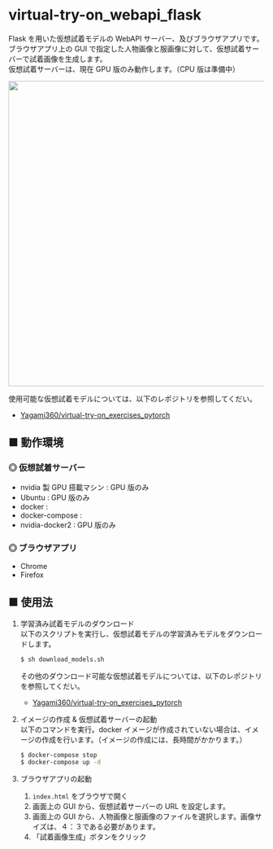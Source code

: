 # virtual-try-on_webapi_flask
Flask を用いた仮想試着モデルの WebAPI サーバー、及びブラウザアプリです。<br>
ブラウザアプリ上の GUI で指定した人物画像と服画像に対して、仮想試着サーバーで試着画像を生成します。<br>
仮想試着サーバーは、現在 GPU 版のみ動作します。（CPU 版は準備中）

<img src="https://user-images.githubusercontent.com/25688193/75881610-c6014780-5e62-11ea-9f98-951a454b8536.png" width=600>

使用可能な仮想試着モデルについては、以下のレポジトリを参照してくだい。
- [Yagami360/virtual-try-on_exercises_pytorch](https://github.com/Yagami360/virtual-try-on_exercises_pytorch)

## ■ 動作環境

### ◎ 仮想試着サーバー

- nvidia 製 GPU 搭載マシン : GPU 版のみ
- Ubuntu : GPU 版のみ
- docker : 
- docker-compose : 
- nvidia-docker2 : GPU 版のみ

### ◎ ブラウザアプリ

- Chrome
- Firefox

<!--
- javascript
    - jquery-3.4.1
-->

## ■ 使用法

1. 学習済み試着モデルのダウンロード<br>
    以下のスクリプトを実行し、仮想試着モデルの学習済みモデルをダウンロードします。
    ```sh
    $ sh download_models.sh
    ```

    その他のダウンロード可能な仮想試着モデルについては、以下のレポジトリを参照してくだい。
    - [Yagami360/virtual-try-on_exercises_pytorch](https://github.com/Yagami360/virtual-try-on_exercises_pytorch)

1. イメージの作成 & 仮想試着サーバーの起動<br>
    以下のコマンドを実行。docker イメージが作成されていない場合は、イメージの作成を行います。（イメージの作成には、長時間がかかります。）<br>
    ```sh
    $ docker-compose stop
    $ docker-compose up -d
    ```

1. ブラウザアプリの起動
    1. `index.html` をブラウザで開く
    1. 画面上の GUI から、仮想試着サーバーの URL を設定します。
    1. 画面上の GUI から、人物画像と服画像のファイルを選択します。画像サイズは、４：３である必要があります。
    1. 「試着画像生成」ボタンをクリック 
